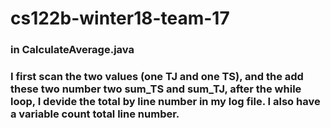 # cs122b-winter18-team-17



### in CalculateAverage.java
### I first scan the two values (one TJ and one TS), and the add these two number two sum_TS and sum_TJ, after the while loop, I devide the total by line number in my log file. I also have a variable count total line number.
